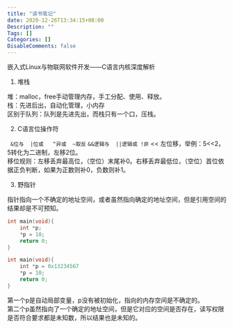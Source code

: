 ```yaml
---
title: "读书笔记"
date: 2020-12-26T13:34:15+08:00
Description: ""
Tags: []
Categories: []
DisableComments: false
---
```

嵌入式Linux与物联网软件开发——C语言内核深度解析

1. 堆栈

堆：malloc，free手动管理内存，手工分配、使用、释放。  
栈：先进后出，自动化管理，小内存   
区别于队列：队列是先进先出，而栈只有一个口，压栈。   

2. C语言位操作符

`  &位与  |位或   ^异或  ~取反 `
` &&逻辑与  ||逻辑或 !非 `
<< 左位移，举例：5<<2，5转化为二进制，左移2位。  
移位规则：左移丢弃最高位，（空位）末尾补0。右移丢弃最低位，（空位）首位依据正负判断，如果为正数则补0，负数则补1。

3. 野指针

指针指向一个不确定的地址空间，或者虽然指向确定的地址空间，但是引用空间的结果却是不可预知。
``` C
int main(void){
    int *p;
    *p = 10;
    return 0;
}

int main(void){
    int *p = 0x13234567
    *p = 10;
    return 0;
} 
```
第一个p是自动局部变量，p没有被初始化，指向的内存空间是不确定的。  
第二个p虽然指向了一个确定的地址空间，但是它对应的空间是否存在，读写权限是否符合要求都是未知数，所以结果也是未知的。